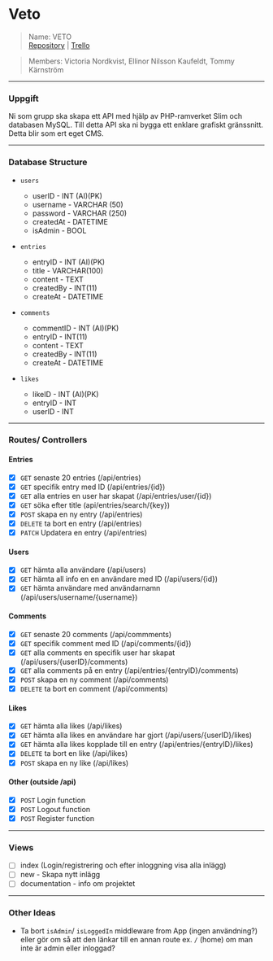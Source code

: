 # Veto
> Name: VETO <br>
> [Repository](https://github.com/Vica17/VETO-Gruppexamination) | [Trello](https://trello.com/b/EONkCMzI/veto)

> Members: Victoria Nordkvist, Ellinor Nilsson Kaufeldt, Tommy Kärnström

---

### Uppgift
Ni som grupp ska skapa ett API med hjälp av PHP-ramverket Slim och databasen MySQL. Till detta API ska ni bygga ett enklare grafiskt gränssnitt. Detta blir som ert eget CMS.

---

### Database Structure

- `users`
  - userID - INT (AI)(PK)
  - username - VARCHAR (50)
  - password - VARCHAR (250)
  - createdAt - DATETIME
  - isAdmin - BOOL


- `entries`
  - entryID - INT (AI)(PK)
  - title - VARCHAR(100)
  - content - TEXT
  - createdBy - INT(11)
  - createAt - DATETIME


- `comments`
  - commentID - INT (AI)(PK)
  - entryID - INT(11)
  - content - TEXT
  - createdBy - INT(11)
  - createAt - DATETIME


- `likes`
  - likeID - INT (AI)(PK)
  - entryID - INT
  - userID - INT

---

### Routes/ Controllers

#### Entries
- [x] `GET` senaste 20 entries (/api/entries)
- [x] `GET` specifik entry med ID (/api/entries/{id})
- [x] `GET` alla entries en user har skapat (/api/entries/user/{id})
- [x] `GET` söka efter title (api/entries/search/{key})
- [x] `POST` skapa en ny entry (/api/entries)
- [x] `DELETE` ta bort en entry (/api/entries)
- [x] `PATCH` Updatera en entry (/api/entries)

#### Users
- [x] `GET` hämta alla användare (/api/users)
- [x] `GET` hämta all info en en användare med ID (/api/users/{id})
- [x] `GET` hämta användare med användarnamn (/api/users/username/{username})

#### Comments
- [x] `GET` senaste 20 comments (/api/commments)
- [x] `GET` specifik comment med ID (/api/comments/{id})
- [x] `GET` alla comments en specifik user har skapat (/api/users/{userID}/comments)
- [x] `GET` alla comments på en entry (/api/entries/{entryID}/comments)
- [x] `POST` skapa en ny comment (/api/comments)
- [x] `DELETE` ta bort en comment (/api/comments)

#### Likes
- [x] `GET` hämta alla likes (/api/likes)
- [x] `GET` hämta alla likes en användare har gjort (/api/users/{userID}/likes)
- [x] `GET` hämta alla likes kopplade till en entry (/api/entries/{entryID}/likes)
- [x] `DELETE` ta bort en like (/api/likes)
- [x] `POST` skapa en ny like (/api/likes)

#### Other (outside /api)
- [x] `POST` Login function
- [x] `POST` Logout function
- [x] `POST` Register function

---

### Views
- [ ] index (Login/registrering och efter inloggning visa alla inlägg)
- [ ] new - Skapa nytt inlägg
- [ ] documentation - info om projektet

---

### Other Ideas
- Ta bort `isAdmin`/ `isLoggedIn` middleware from App (ingen användning?) eller gör om så att den länkar till en annan route ex. `/` (home) om man inte är admin eller inloggad?
